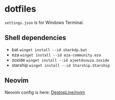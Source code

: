 # dotfiles
`settings.json` is for Windows Terminal.
## Shell dependencies
- bat `winget install --id sharkdp.bat`
- eza `winget install --id eza-community.eza`
- zoxide `winget install --id ajeetdsouza.zoxide`
- starship `winget install --id Starship.Starship`

## Neovim
Neovim config is here: [DestopLine/nvim](https://github.com/DestopLine/nvim)
